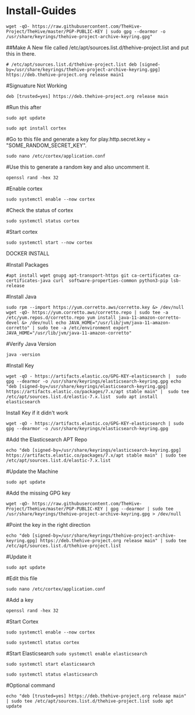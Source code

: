 # Install-Guides

`wget -qO- https://raw.githubusercontent.com/TheHive-Project/TheHive/master/PGP-PUBLIC-KEY | sudo gpg --dearmor -o /usr/share/keyrings/thehive-project-archive-keyring.gpg"`

##Make A New file called /etc/apt/sources.list.d/thehive-project.list and put this in there.

`# /etc/apt/sources.list.d/thehive-project.list
deb [signed-by=/usr/share/keyrings/thehive-project-archive-keyring.gpg] https://deb.thehive-project.org release main1`

#Signuature Not Working

`deb [trusted=yes] https://deb.thehive-project.org release main`

#Run this after 

`sudo apt update`

`sudo apt install cortex`

#Go to this file and generate a key for play.http.secret.key = "SOME_RANDOM_SECRET_KEY".

`sudo nano /etc/cortex/application.conf`

#Use this to generate a random key and also uncomment it.

`openssl rand -hex 32`

#Enable cortex

`sudo systemctl enable --now cortex`

#Check the status of cortex

`sudo systemctl status cortex`

#Start cortex

`sudo systemctl start --now cortex`

DOCKER INSTALL

#Install Packages

`#apt install wget gnupg apt-transport-https git ca-certificates ca-certificates-java curl  software-properties-common python3-pip lsb-release`

#Install Java

`sudo rpm --import https://yum.corretto.aws/corretto.key &> /dev/null
wget -qO- https://yum.corretto.aws/corretto.repo | sudo tee -a /etc/yum.repos.d/corretto.repo
yum install java-11-amazon-corretto-devel &> /dev/null
echo JAVA_HOME="/usr/lib/jvm/java-11-amazon-corretto" | sudo tee -a /etc/environment
export JAVA_HOME="/usr/lib/jvm/java-11-amazon-corretto"`

#Verify Java Version

`java -version`

#Install Key

`wget -qO - https://artifacts.elastic.co/GPG-KEY-elasticsearch |  sudo gpg --dearmor -o /usr/share/keyrings/elasticsearch-keyring.gpg
echo "deb [signed-by=/usr/share/keyrings/elasticsearch-keyring.gpg] https://artifacts.elastic.co/packages/7.x/apt stable main" |  sudo tee /etc/apt/sources.list.d/elastic-7.x.list 
sudo apt install elasticsearch`

Install Key if it didn't work

`wget -qO - https://artifacts.elastic.co/GPG-KEY-elasticsearch | sudo gpg --dearmor -o /usr/share/keyrings/elasticsearch-keyring.gpg`

#Add the Elasticsearch APT Repo

`echo "deb [signed-by=/usr/share/keyrings/elasticsearch-keyring.gpg] https://artifacts.elastic.co/packages/7.x/apt stable main" | sudo tee /etc/apt/sources.list.d/elastic-7.x.list`

#Update the Machine

`sudo apt update`

#Add the missing GPG key

`wget -qO- https://raw.githubusercontent.com/TheHive-Project/TheHive/master/PGP-PUBLIC-KEY | gpg --dearmor | sudo tee /usr/share/keyrings/thehive-project-archive-keyring.gpg > /dev/null`

#Point the key in the right direction

`echo "deb [signed-by=/usr/share/keyrings/thehive-project-archive-keyring.gpg] https://deb.thehive-project.org release main" | sudo tee /etc/apt/sources.list.d/thehive-project.list`

#Update it

`sudo apt update`

#Edit this file

`sudo nano /etc/cortex/application.conf`

#Add a key

`openssl rand -hex 32`

#Start Cortex

`sudo systemctl enable --now cortex`

`sudo systemctl status cortex`

#Start Elasticsearch
`sudo systemctl enable elasticsearch`

`sudo systemctl start elasticsearch`

`sudo systemctl status elasticsearch`


#Optional command

`echo "deb [trusted=yes] https://deb.thehive-project.org release main" | sudo tee /etc/apt/sources.list.d/thehive-project.list
sudo apt update`

















